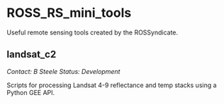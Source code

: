 # ROSS_RS_mini_tools

Useful remote sensing tools created by the ROSSyndicate.

## landsat_c2

*Contact: B Steele*
*Status: Development*

Scripts for processing Landsat 4-9 reflectance and temp stacks using a Python GEE API.
